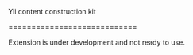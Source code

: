 
Yii content construction kit 

============================

Extension is under development and not ready to use.